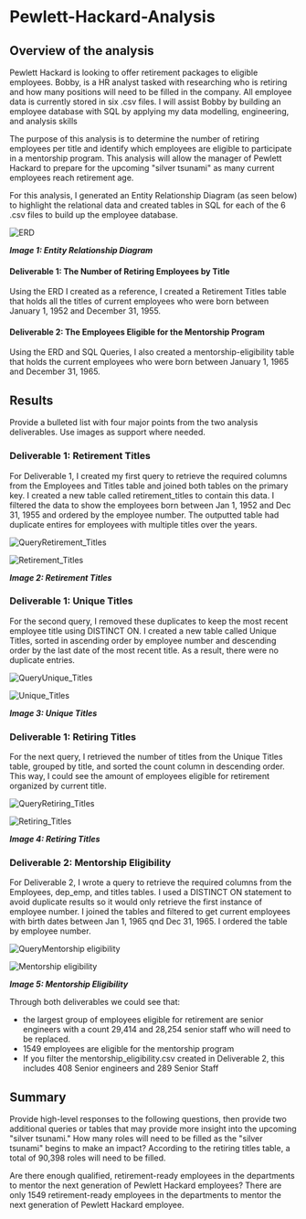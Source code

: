 # Pewlett-Hackard-Analysis

## Overview of the analysis

Pewlett Hackard is looking to offer retirement packages to eligible employees. Bobby, is a HR analyst tasked with researching who is retiring and how many positions will need to be filled in the company. All employee data is currently stored in six .csv files. I will assist Bobby by building an employee database with SQL by applying my data modelling, engineering, and analysis skills 

The purpose of this analysis is to determine the number of retiring employees per title and identify which employees are eligible to participate in a mentorship program. This analysis will allow the manager of Pewlett Hackard to prepare for the upcoming "silver tsunami" as many current employees reach retirement age. 

For this analysis, I generated an Entity Relationship Diagram (as seen below) to highlight the relational data and created tables in SQL for each of the 6 .csv files to build up the employee database. 

![ERD](https://github.com/Soniaprogram/Pewlett-Hackard-Analysis/blob/main/EmployeeDB.png)

***Image 1: Entity Relationship Diagram***

#### Deliverable 1: The Number of Retiring Employees by Title

Using the ERD I created as a reference, I created a Retirement Titles table that holds all the titles of current employees who were born between January 1, 1952 and December 31, 1955. 

#### Deliverable 2: The Employees Eligible for the Mentorship Program

Using the ERD and SQL Queries, I also created a mentorship-eligibility table that holds the current employees who were born between January 1, 1965 and December 31, 1965.


## Results
Provide a bulleted list with four major points from the two analysis deliverables. Use images as support where needed.
### Deliverable 1: Retirement Titles

For Deliverable 1, I created my first query to retrieve the required columns from the Employees and Titles table and joined both tables on the primary key. I created a new table called retirement_titles to contain this data. I filtered the data to show the employees born between Jan 1, 1952 and Dec 31, 1955 and ordered by the employee number. The outputted table had duplicate entires for employees with multiple titles over the years.

![QueryRetirement_Titles](https://github.com/Soniaprogram/Pewlett-Hackard-Analysis/blob/main/Images/query1retirementtitles.PNG)

![Retirement_Titles](https://github.com/Soniaprogram/Pewlett-Hackard-Analysis/blob/main/Images/retirementtitles.PNG)

***Image 2: Retirement Titles***

### Deliverable 1: Unique Titles
For the second query, I removed these duplicates to keep the most recent employee title using DISTINCT ON. I created a new table called Unique Titles, sorted in ascending order by employee number and descending order by the last date of the most recent title. As a result, there were no duplicate entries. 

![QueryUnique_Titles](https://github.com/Soniaprogram/Pewlett-Hackard-Analysis/blob/main/Images/query2uniquetitles.PNG)

![Unique_Titles](https://github.com/Soniaprogram/Pewlett-Hackard-Analysis/blob/main/Images/uniquetitles.PNG)

***Image 3: Unique Titles***

### Deliverable 1: Retiring Titles
For the next query, I retrieved the number of titles from the Unique Titles table, grouped by title, and sorted the count column in descending order. This way, I could see the amount of employees eligible for retirement organized by current title. 

![QueryRetiring_Titles](https://github.com/Soniaprogram/Pewlett-Hackard-Analysis/blob/main/Images/query3retirementtitles.PNG)

![Retiring_Titles](https://github.com/Soniaprogram/Pewlett-Hackard-Analysis/blob/main/Images/retiringtitles.PNG)

***Image 4: Retiring Titles***

### Deliverable 2: Mentorship Eligibility
For Deliverable 2, I wrote a query to retrieve the required columns from the Employees, dep_emp, and titles tables. I used a DISTINCT ON statement to avoid duplicate results so it would only retrieve the first instance of employee number. I joined the tables and filtered to get current employees with birth dates between Jan 1, 1965 qnd Dec 31, 1965. I ordered the table by employee number.

![QueryMentorship eligibility](https://github.com/Soniaprogram/Pewlett-Hackard-Analysis/blob/main/Images/del2.PNG)

![Mentorship eligibility](https://github.com/Soniaprogram/Pewlett-Hackard-Analysis/blob/main/Images/deliverable2.PNG)

***Image 5: Mentorship Eligibility***

Through both deliverables we could see that:
- the largest group of employees eligible for retirement are senior engineers with a count 29,414 and 28,254 senior staff who will need to be replaced.
- 1549 employees are eligible for the mentorship program
- If you filter the mentorship_eligibility.csv created in Deliverable 2, this includes 408 Senior engineers and 289 Senior Staff

## Summary
Provide high-level responses to the following questions, then provide two additional queries or tables that may provide more insight into the upcoming "silver tsunami."
How many roles will need to be filled as the "silver tsunami" begins to make an impact?
According to the retiring titles table, a total of 90,398 roles will need to be filled. 

Are there enough qualified, retirement-ready employees in the departments to mentor the next generation of Pewlett Hackard employees?
There are only 1549 retirement-ready employees in the departments to mentor the next generation of Pewlett Hackard employee. 
